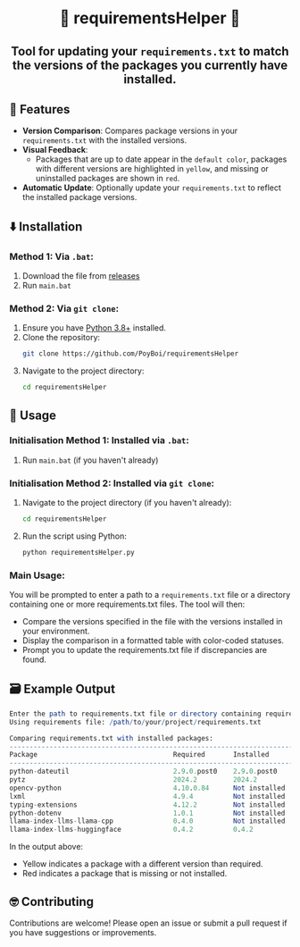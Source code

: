 # <div align="center"><b>📃 requirementsHelper 🐍</b></div>

</hr>

## <div align="center"> Tool for updating your `requirements.txt` to match the versions of the packages you currently have installed.</div>

</hr>

## 📂 Features

- **Version Comparison**: Compares package versions in your `requirements.txt` with the installed versions.
- **Visual Feedback**: 
   - Packages that are up to date appear in the `default color`, packages with different versions are highlighted in `yellow`, and missing or uninstalled packages are shown in `red`.
- **Automatic Update**: Optionally update your `requirements.txt` to reflect the installed package versions.

## ⬇️ Installation

### Method 1: Via `.bat`:

1. Download the file from [releases](https://github.com/PoyBoi/requirementsHelper/releases/download/v1.0.0/main.bat)
2. Run `main.bat`

### Method 2: Via `git clone`:

1. Ensure you have [Python 3.8+](https://www.python.org/downloads/) installed.
2. Clone the repository:
   ```bash
   git clone https://github.com/PoyBoi/requirementsHelper
   ```
3. Navigate to the project directory:
   ```bash
   cd requirementsHelper
   ```

## 🔧 Usage

### Initialisation Method 1: Installed via `.bat`:

1. Run `main.bat` (if you haven't already)

### Initialisation Method 2: Installed via `git clone`:

1. Navigate to the project directory (if you haven't already):
   ```bash
   cd requirementsHelper
   ```

2. Run the script using Python:
   ```bash
   python requirementsHelper.py
   ```

### Main Usage:

You will be prompted to enter a path to a `requirements.txt` file or a directory containing one or more requirements.txt files. The tool will then:
- Compare the versions specified in the file with the versions installed in your environment.
- Display the comparison in a formatted table with color-coded statuses.
- Prompt you to update the requirements.txt file if discrepancies are found.

## 🗃️ Example Output

```mathematica
Enter the path to requirements.txt file or directory containing requirements.txt: </path/to/your/project>
Using requirements file: /path/to/your/project/requirements.txt

Comparing requirements.txt with installed packages:
------------------------------------------------------------------------------------
Package                                  Required       Installed       Status
------------------------------------------------------------------------------------
python-dateutil                          2.9.0.post0    2.9.0.post0     Up to date
pytz                                     2024.2         2024.2          Up to date
opencv-python                            4.10.0.84      Not installed   Missing
lxml                                     4.9.4          Not installed   Missing
typing-extensions                        4.12.2         Not installed   Missing
python-dotenv                            1.0.1          Not installed   Missing
llama-index-llms-llama-cpp               0.4.0          Not installed   Missing
llama-index-llms-huggingface             0.4.2          0.4.2           Up to date
```

In the output above:
- Yellow indicates a package with a different version than required.
- Red indicates a package that is missing or not installed.

## 🤓 Contributing

Contributions are welcome! Please open an issue or submit a pull request if you have suggestions or improvements.